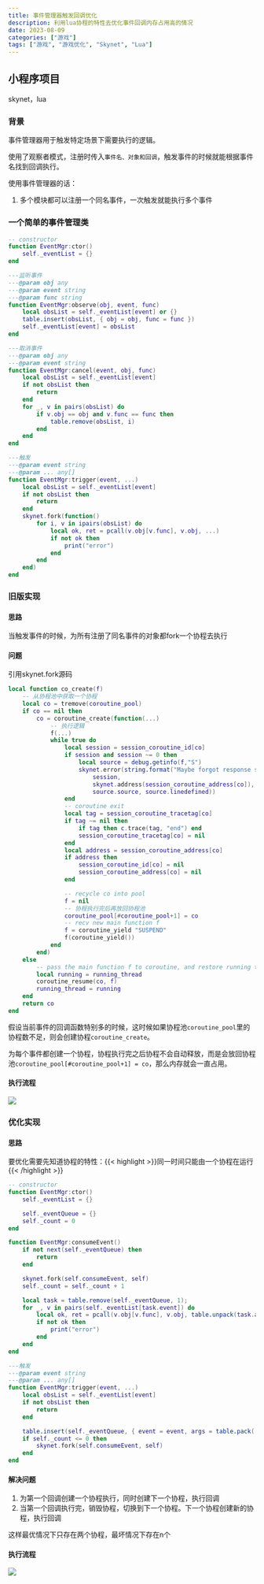 ```yaml
---
title: 事件管理器触发回调优化
description: 利用lua协程的特性去优化事件回调内存占用高的情况
date: 2023-08-09
categories: ["游戏"]
tags: ["游戏", "游戏优化", "Skynet", "Lua"]
---
```


## 小程序项目

skynet，lua

### 背景

事件管理器用于触发特定场景下需要执行的逻辑。

使用了观察者模式，注册时传入`事件名、对象和回调`，触发事件的时候就能根据事件名找到回调执行。

使用事件管理器的话：

1. 多个模块都可以注册一个同名事件，一次触发就能执行多个事件

### 一个简单的事件管理类

```lua
-- constructor
function EventMgr:ctor()
	self._eventList = {}
end

---监听事件
---@param obj any
---@param event string
---@param func string
function EventMgr:observe(obj, event, func)
	local obsList = self._eventList[event] or {}
	table.insert(obsList, { obj = obj, func = func })
	self._eventList[event] = obsList
end

---取消事件
---@param obj any
---@param event string
function EventMgr:cancel(event, obj, func)
	local obsList = self._eventList[event]
	if not obsList then
		return
	end
	for _, v in pairs(obsList) do
		if v.obj == obj and v.func == func then
			table.remove(obsList, i)
		end
	end
end

---触发
---@param event string
---@param ... any[]
function EventMgr:trigger(event, ...)
	local obsList = self._eventList[event]
	if not obsList then
		return
	end
	skynet.fork(function()
		for i, v in ipairs(obsList) do
			local ok, ret = pcall(v.obj[v.func], v.obj, ...)
			if not ok then
				print("error")
			end
		end
	end)
end

```



### 旧版实现

#### 思路

当触发事件的时候，为所有注册了同名事件的对象都fork一个协程去执行

#### 问题

引用skynet.fork源码

```lua
local function co_create(f)
    -- 从协程池中获取一个协程
	local co = tremove(coroutine_pool)
	if co == nil then
		co = coroutine_create(function(...)
            -- 执行逻辑
			f(...)
			while true do
				local session = session_coroutine_id[co]
				if session and session ~= 0 then
					local source = debug.getinfo(f,"S")
					skynet.error(string.format("Maybe forgot response session %s from %s : %s:%d",
						session,
						skynet.address(session_coroutine_address[co]),
						source.source, source.linedefined))
				end
				-- coroutine exit
				local tag = session_coroutine_tracetag[co]
				if tag ~= nil then
					if tag then c.trace(tag, "end")	end
					session_coroutine_tracetag[co] = nil
				end
				local address = session_coroutine_address[co]
				if address then
					session_coroutine_id[co] = nil
					session_coroutine_address[co] = nil
				end

				-- recycle co into pool
				f = nil
                -- 协程执行完后再放回协程池
				coroutine_pool[#coroutine_pool+1] = co
				-- recv new main function f
				f = coroutine_yield "SUSPEND"
				f(coroutine_yield())
			end
		end)
	else
		-- pass the main function f to coroutine, and restore running thread
		local running = running_thread
		coroutine_resume(co, f)
		running_thread = running
	end
	return co
end
```



假设当前事件的回调函数特别多的时候，这时候如果协程池`coroutine_pool`里的协程数不足，则会创建协程`coroutine_create`。

为每个事件都创建一个协程，协程执行完之后协程不会自动释放，而是会放回协程池`coroutine_pool[#coroutine_pool+1] = co`，那么内存就会一直占用。

#### 执行流程

![](/perf/事件管理_未优化.png)

### 优化实现

#### 思路

要优化需要先知道协程的特性：{{< highlight >}}同一时间只能由一个协程在运行{{< /highlight >}}


```lua
-- constructor
function EventMgr:ctor()
	self._eventList = {}

	self._eventQueue = {}
	self._count = 0
end

function EventMgr:consumeEvent()
	if not next(self._eventQueue) then
		return
	end

	skynet.fork(self.consumeEvent, self)
	self._count = self._count + 1

	local task = table.remove(self._eventQueue, 1);
	for _, v in pairs(self._eventList[task.event]) do
		local ok, ret = pcall(v.obj[v.func], v.obj, table.unpack(task.args))
		if not ok then
			print("error")
		end
	end
end

---触发
---@param event string
---@param ... any[]
function EventMgr:trigger(event, ...)
	local obsList = self._eventList[event]
	if not obsList then
		return
	end

	table.insert(self._eventQueue, { event = event, args = table.pack(...) })
	if self._count <= 0 then
		skynet.fork(self.consumeEvent, self)
	end
end
```



#### 解决问题

1. 为第一个回调创建一个协程执行，同时创建下一个协程，执行回调
2. 当第一个回调执行完，销毁协程，切换到下一个协程。下一个协程创建新的协程，执行回调

这样最优情况下只存在两个协程，最坏情况下存在n个



#### 执行流程

![](/perf/事件管理.png)
